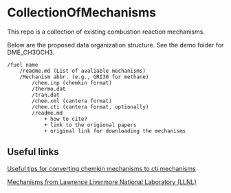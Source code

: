 # CollectionOfMechanisms
This repo is a collection of existing combustion reaction mechanisms.

Below are the proposed data organization structure. See the demo folder for DME_CH3OCH3.

    /fuel name
    	/readme.md (List of avaliable mechanisms)
    	/Mechanism abbr. (e.g., GRI30 for methane)
    		/chem.inp (chemkin format)	
    		/thermo.dat
    		/tran.dat
    		/chem.xml (cantera format)
			/chem.cti (cantera format, optionally)
    		/readme.md
    			+ how to cite?
    			+ link to the origional papers
    			+ original link for downloading the mechanisms
    

## Useful links

[Useful tips for converting chemkin mechanisms to cti mechanisms](https://chemicalkinetics.wordpress.com/2013/11/15/my-procedure-for-converting-chemkin-mechanisms-to-cantera-cti-mechanisms/)

[Mechanisms from Lawrence Livermore National Laboratory (LLNL)](https://combustion.llnl.gov/mechanisms)

